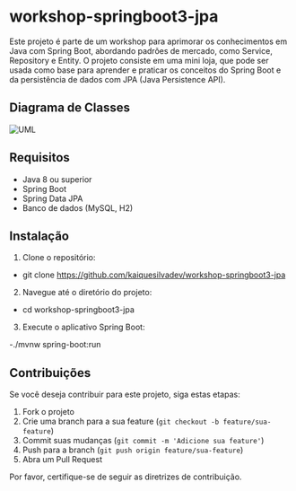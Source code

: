 # workshop-springboot3-jpa

Este projeto é parte de um workshop para aprimorar os conhecimentos em Java com Spring Boot, abordando padrões de mercado, como Service, Repository e Entity. O projeto consiste em uma mini loja, que pode ser usada como base para aprender e praticar os conceitos do Spring Boot e da persistência de dados com JPA (Java Persistence API).

## Diagrama de Classes

![UML](https://github.com/kaiquesilvadev/workshop-springboot3-jpa/blob/main/Captura%20de%20tela%202023-09-11%20211621.png)

## Requisitos

- Java 8 ou superior
- Spring Boot
- Spring Data JPA
- Banco de dados (MySQL, H2)

## Instalação

1. Clone o repositório:

- git clone https://github.com/kaiquesilvadev/workshop-springboot3-jpa


2. Navegue até o diretório do projeto:

- cd workshop-springboot3-jpa

3. Execute o aplicativo Spring Boot:

-./mvnw spring-boot:run


## Contribuições

Se você deseja contribuir para este projeto, siga estas etapas:

1. Fork o projeto
2. Crie uma branch para a sua feature (`git checkout -b feature/sua-feature`)
3. Commit suas mudanças (`git commit -m 'Adicione sua feature'`)
4. Push para a branch (`git push origin feature/sua-feature`)
5. Abra um Pull Request

Por favor, certifique-se de seguir as diretrizes de contribuição.
